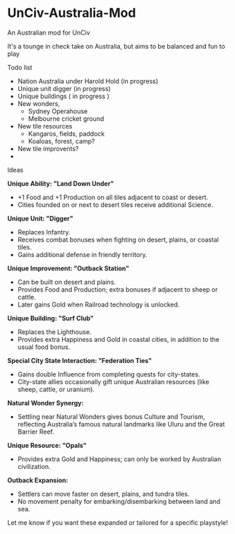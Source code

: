 # UnCiv-Australia-Mod
An Australian mod for UnCiv

It's a tounge in check take on Australia, but aims to be balanced and fun to play

Todo list
- Nation Australia under Harold Hold (in progress)
- Unique unit digger (in progress)
- Unique buildings ( in progress )
- New wonders,
  - Sydney Operahouse
  - Melbourne cricket ground
- New tile resources
  - Kangaros, fields, paddock
  - Koaloas, forest, camp?
- New tile improvents?
- 


 Ideas

**Unique Ability: "Land Down Under"**
- +1 Food and +1 Production on all tiles adjacent to coast or desert.
- Cities founded on or next to desert tiles receive additional Science.

**Unique Unit: "Digger"**  
- Replaces Infantry.
- Receives combat bonuses when fighting on desert, plains, or coastal tiles.
- Gains additional defense in friendly territory.

**Unique Improvement: "Outback Station"**  
- Can be built on desert and plains.
- Provides Food and Production; extra bonuses if adjacent to sheep or cattle.
- Later gains Gold when Railroad technology is unlocked.

**Unique Building: "Surf Club"**  
- Replaces the Lighthouse.
- Provides extra Happiness and Gold in coastal cities, in addition to the usual food bonus.

**Special City State Interaction: "Federation Ties"**  
- Gains double Influence from completing quests for city-states.
- City-state allies occasionally gift unique Australian resources (like sheep, cattle, or uranium).

**Natural Wonder Synergy:**
- Settling near Natural Wonders gives bonus Culture and Tourism, reflecting Australia’s famous natural landmarks like Uluru and the Great Barrier Reef.

**Unique Resource: "Opals"**
- Provides extra Gold and Happiness; can only be worked by Australian civilization.

**Outback Expansion:**
- Settlers can move faster on desert, plains, and tundra tiles.
- No movement penalty for embarking/disembarking between land and sea.

Let me know if you want these expanded or tailored for a specific playstyle!

